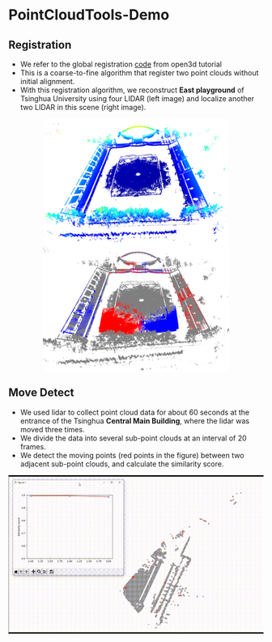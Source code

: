 # PointCloudTools-Demo

## Registration
- We refer to the global registration [code](http://www.open3d.org/docs/release/tutorial/pipelines/global_registration.html) from open3d tutorial
- This is a coarse-to-fine algorithm that register two point clouds without initial alignment.
- With this registration algorithm, we reconstruct **East playground** of Tsinghua University using four LIDAR (left image) and localize another two LIDAR in this scene (right image).
<div align="center">
<img src="doc/playground-1.png" alt="test" height="250" align="middle" />
<img src="doc/playground-2.png" alt="test" height="250" align="middle" />
</div>


## Move Detect
- We used lidar to collect point cloud data for about 60 seconds at the entrance of the Tsinghua **Central Main Building**, where the lidar was moved three times. 
- We divide the data into several sub-point clouds at an interval of 20 frames. 
- We detect the moving points (red points in the figure) between two adjacent sub-point clouds, and calculate the similarity score.
<div align="center">
<img src="doc/move_detect_demo.GIF" alt="test" width="600" align="middle" />
</div>
